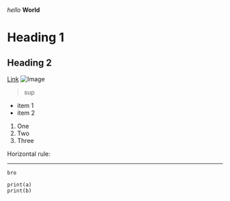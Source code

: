 *hello*
**World**
# Heading 1
## Heading 2
[Link](http://google.com)
![Image](http://a.png)
> sup
* item 1
* item 2
1. One
2. Two
3. Three

Horizontal rule:

---
`bro`
```
print(a)
print(b)
```

